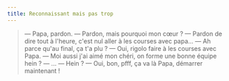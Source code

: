 ```yaml
---
title: Reconnaissant mais pas trop
---
```


> — Papa, pardon.
> — Pardon, mais pourquoi mon cœur ?
> — Pardon de dire tout à l'heure, c'est nul aller à les courses avec papa...
> — Ah parce qu'au final, ça t'a plu ?
> — Oui, rigolo faire à les courses avec Papa.
> — Moi aussi j'ai aimé mon chéri, on forme une bonne équipe hein ?
> — ...
> — Hein ?
> — Oui, bon, pfff, ça va là Papa, démarrer maintenant !

